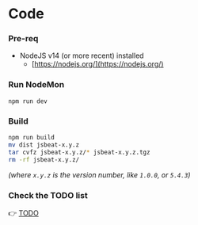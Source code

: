 # Code

### Pre-req
- NodeJS v14 (or more recent) installed
  - [https://nodejs.org/](https://nodejs.org/)

### Run **NodeMon**
`npm run dev`

### Build
```bash
npm run build
mv dist jsbeat-x.y.z
tar cvfz jsbeat-x.y.z/* jsbeat-x.y.z.tgz 
rm -rf jsbeat-x.y.z/
```
*(where `x.y.z` is the version number, like `1.0.0`, or `5.4.3`)*

### Check the TODO list
👉 [TODO](../TODO.md)